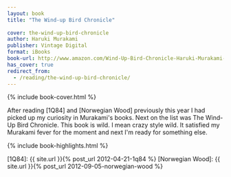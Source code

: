 ```yaml
---
layout: book
title: "The Wind-up Bird Chronicle"
 
cover: the-wind-up-bird-chronicle
author: Haruki Murakami
publisher: Vintage Digital
format: iBooks
book-url: http://www.amazon.com/Wind-Up-Bird-Chronicle-Haruki-Murakami-ebook/dp/B005TKD5W6/
has_cover: true
redirect_from:
  - /reading/the-wind-up-bird-chronicle/
---
```

{% include book-cover.html %}

After reading [1Q84] and [Norwegian Wood] previously this year I had picked up my curiosity in Murakami's books. Next on the list was The Wind-Up Bird Chronicle. This book is wild. I mean crazy style wild. It satisfied my Murakami fever for the moment and next I'm ready for something else.

{% include book-highlights.html %}

[1Q84]: {{ site.url }}{% post_url 2012-04-21-1q84 %}
[Norwegian Wood]: {{ site.url }}{% post_url 2012-09-05-norwegian-wood %}
